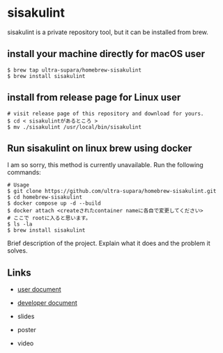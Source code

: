 # sisakulint
sisakulint is a private repository tool, but it can be installed from brew.

## install your machine directly for macOS user

```
$ brew tap ultra-supara/homebrew-sisakulint
$ brew install sisakulint
```

## install from release page for Linux user

```
# visit release page of this repository and download for yours.
$ cd < sisakulintがあるところ >
$ mv ./sisakulint /usr/local/bin/sisakulint
```

## Run sisakulint on linux brew using docker
I am so sorry, this method is currently unavailable.
Run the following commands:
```
# Usage
$ git clone https://github.com/ultra-supara/homebrew-sisakulint.git
$ cd homebrew-sisakulint
$ docker compose up -d --build
$ docker attach <createされたcontainer nameに各自で変更してください>
# ここで rootに入ると思います。
$ ls -la
$ brew install sisakulint
```

Brief description of the project. Explain what it does and the problem it solves.

## Links

- [user document](https://www.notion.so/ultra-supara/sisakulint-user-document-d3f28d427cf9456dbe3c0f063a7d3baf?pvs=4)
- [developer document](https://www.notion.so/ultra-supara/sisakulint-c18505b443254ee5a3e5e3751b810a33?pvs=4)

- slides
- poster
- video
